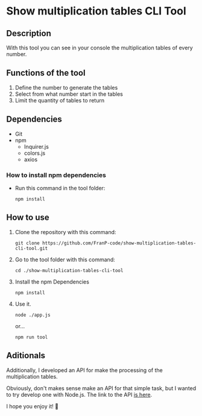 # Show multiplication tables CLI Tool

## Description

With this tool you can see in your console the multiplication tables of every number.

## Functions of the tool

1. Define the number to generate the tables
2. Select from what number start in the tables
3. Limit the quantity of tables to return

## Dependencies

- Git
- npm
    - Inquirer.js
    - colors.js
    - axios

### How to install npm dependencies

- Run this command in the tool folder:
    ```
    npm install
    ```

## How to use

1. Clone the repository with this command:
    ```
    git clone https://github.com/FranP-code/show-multiplication-tables-cli-tool.git
    ```

2. Go to the tool folder with this command:
    ```
    cd ./show-multiplication-tables-cli-tool
    ```

3. Install the npm Dependencies
    ```
    npm install
    ```

4. Use it.

    ```
    node ./app.js
    ```

    or... 

    ```
    npm run tool
    ```

## Aditionals

Additionally, I developed an API for make the processing of the multiplication tables.

Obviously, don't makes sense make an API for that simple task, but I wanted to try develop one with Node.js. The link to the API [is here](https://multiplication-table-api.herokuapp.com).


I hope you enjoy it! 🙌
